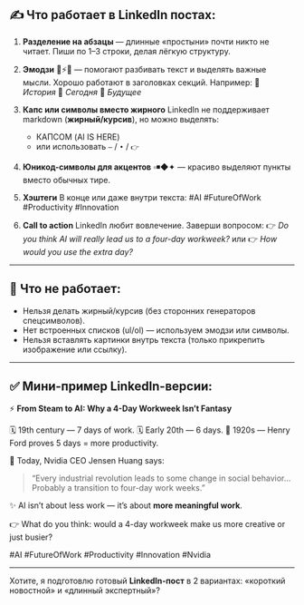 ## ✍️ Что работает в LinkedIn постах:

1. **Разделение на абзацы**
   — длинные «простыни» почти никто не читает. Пиши по 1–3 строки, делая лёгкую структуру.

2. **Эмодзи** 🙂⚡️🤖
   — помогают разбивать текст и выделять важные мысли. Хорошо работают в заголовках секций.
   Например:
   🔹 *История*
   🔹 *Сегодня*
   🔹 *Будущее*

3. **Капс или символы вместо жирного**
   LinkedIn не поддерживает markdown (**жирный/курсив**), но можно выделять:

   * КАПСОМ (AI IS HERE)
   * или использовать `—` / `•` / `👉`

4. **Юникод-символы для акцентов**
   ▫️◾️◆✦ — красиво выделяют пункты вместо обычных тире.

5. **Хэштеги**
   В конце или даже внутри текста:
   \#AI #FutureOfWork #Productivity #Innovation

6. **Call to action**
   LinkedIn любит вовлечение. Заверши вопросом:
   👉 *Do you think AI will really lead us to a four-day workweek?*
   или
   👉 *How would you use the extra day?*

---

## 🚫 Что не работает:

* Нельзя делать жирный/курсив (без сторонних генераторов спецсимволов).
* Нет встроенных списков (ul/ol) — используем эмодзи или символы.
* Нельзя вставлять картинки внутрь текста (только прикрепить изображение или ссылку).

---

## ✅ Мини-пример LinkedIn-версии:

⚡️ **From Steam to AI: Why a 4-Day Workweek Isn’t Fantasy**

🗓 19th century — 7 days of work.
🗓 Early 20th — 6 days.
🚗 1920s — Henry Ford proves 5 days = more productivity.

🤖 Today, Nvidia CEO Jensen Huang says:

> “Every industrial revolution leads to some change in social behavior… Probably a transition to four-day work weeks.”

✨ AI isn’t about less work — it’s about **more meaningful work**.

👉 What do you think: would a 4-day workweek make us more creative or just busier?

\#AI #FutureOfWork #Productivity #Innovation #Nvidia

---

Хотите, я подготовлю готовый **LinkedIn-пост** в 2 вариантах: «короткий новостной» и «длинный экспертный»?
